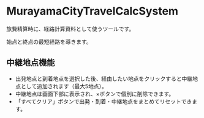 # MurayamaCityTravelCalcSystem
旅費精算時に、経路計算資料として使うツールです。

始点と終点の最短経路を導きます。

## 中継地点機能

- 出発地点と到着地点を選択した後、経由したい地点をクリックすると中継地点として追加されます（最大5地点）。
- 中継地点は画面下部に表示され、×ボタンで個別に削除できます。
- 「すべてクリア」ボタンで出発・到着・中継地点をまとめてリセットできます。
